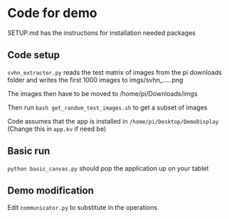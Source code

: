 # Code for demo

SETUP.md has the instructions for installation needed packages


## Code setup

`svhn_extractor.py` reads the test matrix of images from the pi downloads folder
and writes the first 1000 images to imgs/svhn_.....png

The images then have to be moved to /home/pi/Downloads/imgs

Then run `bash get_random_test_images.sh` to get a subset of images

Code assumes that the app is installed in `/home/pi/Desktop/DemoDisplay`
(Change this in `app.kv` if need be)

## Basic run

`python basic_canvas.py` should pop the application up on your tablet

## Demo modification

Edit `communicator.py` to substitute in the operations

